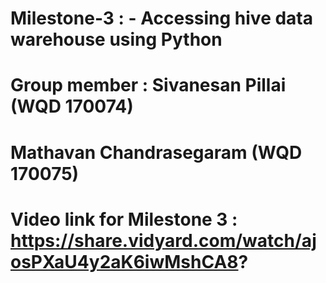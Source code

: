 # Milestone-3 : -	Accessing hive data warehouse using Python
# Group member : Sivanesan Pillai (WQD 170074)
#                Mathavan Chandrasegaram (WQD 170075)

# Video link for Milestone 3 : https://share.vidyard.com/watch/ajosPXaU4y2aK6iwMshCA8?
